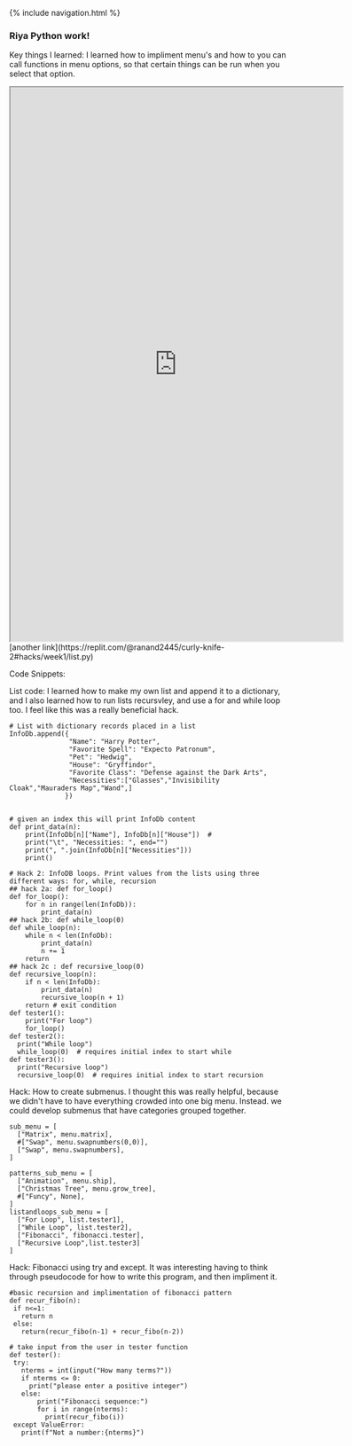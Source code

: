 {% include navigation.html %}
### Riya Python work!
Key things I learned: I learned how to impliment menu's and how to you can call functions in menu options, so that certain things can be run when you select that option.


<iframe height="1000px" width="600px" src="https://replit.com/@ranand2445/curly-knife-2?lite=true#main.py"></iframe>
[another link](https://replit.com/@ranand2445/curly-knife-2#hacks/week1/list.py)

Code Snippets:

List code: I learned how to make my own list and append it to a dictionary, and I also learned how to run lists recursvley, and use a for and while loop too. I feel like this was a really beneficial hack. 
``` InfoDb = []
# List with dictionary records placed in a list  
InfoDb.append({  
               "Name": "Harry Potter",  
               "Favorite Spell": "Expecto Patronum",  
               "Pet": "Hedwig",  
               "House": "Gryffindor",  
               "Favorite Class": "Defense against the Dark Arts",  
               "Necessities":["Glasses","Invisibility Cloak","Mauraders Map","Wand",]  
              })  


# given an index this will print InfoDb content
def print_data(n):
    print(InfoDb[n]["Name"], InfoDb[n]["House"])  # 
    print("\t", "Necessities: ", end="")
    print(", ".join(InfoDb[n]["Necessities"]))
    print()

# Hack 2: InfoDB loops. Print values from the lists using three different ways: for, while, recursion
## hack 2a: def for_loop()
def for_loop():
    for n in range(len(InfoDb)):
        print_data(n)
## hack 2b: def while_loop(0)
def while_loop(n):
    while n < len(InfoDb):
        print_data(n)
        n += 1
    return
## hack 2c : def recursive_loop(0)
def recursive_loop(n):
    if n < len(InfoDb):
        print_data(n)
        recursive_loop(n + 1)
    return # exit condition
def tester1():
    print("For loop")
    for_loop()
def tester2():
  print("While loop")
  while_loop(0)  # requires initial index to start while
def tester3():
  print("Recursive loop")
  recursive_loop(0)  # requires initial index to start recursion
  ```
 Hack: How to create submenus. I thought this was really helpful, because we didn't have to have everything crowded into one big menu. Instead. we could develop submenus that have categories grouped together. 
  ```
  sub_menu = [
    ["Matrix", menu.matrix],
    #["Swap", menu.swapnumbers(0,0)],
    ["Swap", menu.swapnumbers],
]

patterns_sub_menu = [
    ["Animation", menu.ship],
    ["Christmas Tree", menu.grow_tree],
    #["Funcy", None],
]
listandloops_sub_menu = [
    ["For Loop", list.tester1],
    ["While Loop", list.tester2],
    ["Fibonacci", fibonacci.tester],
    ["Recursive Loop",list.tester3]
]
```
 Hack: Fibonacci using try and except. It was interesting having to think through pseudocode for how to write this program, and then impliment it. 
 ```
 #basic recursion and implimentation of fibonacci pattern
def recur_fibo(n):
  if n<=1:
    return n
  else:
    return(recur_fibo(n-1) + recur_fibo(n-2))

# take input from the user in tester function
def tester():
  try:
    nterms = int(input("How many terms?"))
    if nterms <= 0:
      print("please enter a positive integer")
    else:
        print("Fibonacci sequence:")
        for i in range(nterms):
          print(recur_fibo(i))
  except ValueError:
    print(f"Not a number:{nterms}")
 ```
